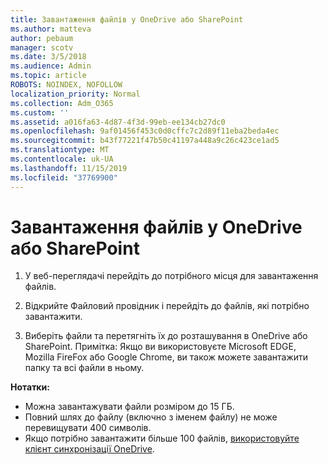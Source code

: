 ```yaml
---
title: Завантаження файлів у OneDrive або SharePoint
ms.author: matteva
author: pebaum
manager: scotv
ms.date: 3/5/2018
ms.audience: Admin
ms.topic: article
ROBOTS: NOINDEX, NOFOLLOW
localization_priority: Normal
ms.collection: Adm_O365
ms.custom: ''
ms.assetid: a016fa63-4d87-4f3d-99eb-ee134cb27dc0
ms.openlocfilehash: 9af01456f453c0d0cffc7c2d89f11eba2beda4ec
ms.sourcegitcommit: b43f77221f47b50c41197a448a9c26c423ce1ad5
ms.translationtype: MT
ms.contentlocale: uk-UA
ms.lasthandoff: 11/15/2019
ms.locfileid: "37769900"
---
```

# <a name="upload-files-to-onedrive-or-sharepoint"></a>Завантаження файлів у OneDrive або SharePoint

1. У веб-переглядачі перейдіть до потрібного місця для завантаження файлів.
    
2. Відкрийте Файловий провідник і перейдіть до файлів, які потрібно завантажити.
    
3. Виберіть файли та перетягніть їх до розташування в OneDrive або SharePoint. Примітка: Якщо ви використовуєте Microsoft EDGE, Mozilla FireFox або Google Chrome, ви також можете завантажити папку та всі файли в ньому.
    
**Нотатки:**
- Можна завантажувати файли розміром до 15 ГБ. 
- Повний шлях до файлу (включно з іменем файлу) не може перевищувати 400 символів. 
- Якщо потрібно завантажити більше 100 файлів, [використовуйте клієнт синхронізації OneDrive](https://go.microsoft.com/fwlink/?linkid=866427). 
  

